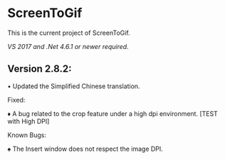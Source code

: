 ﻿# ScreenToGif  

This is the current project of ScreenToGif.  

_VS 2017 and .Net 4.6.1 or newer required._


## Version 2.8.2:

• Updated the Simplified Chinese translation. 

Fixed:

♦  A bug related to the crop feature under a high dpi environment. [TEST with High DPI]

Known Bugs:

♠ The Insert window does not respect the image DPI.